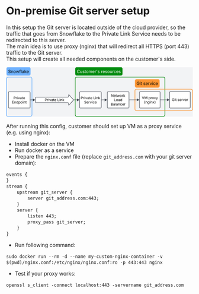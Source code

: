# On-premise Git server setup

In this setup the Git server is located outside of the cloud provider, so the traffic that goes from Snowflake to the Private Link Service needs to be redirected to this server.<br>
The main idea is to use proxy (nginx) that will redirect all HTTPS (port 443) traffic to the Git server.<br>
This setup will create all needed components on the customer's side.

![On premise git server diagram](../images/on-prem-git-server.jpeg)

After running this config, customer should set up VM as a proxy service (e.g. using nginx):
* Install docker on the VM
* Run docker as a service
* Prepare the `nginx.conf` file (replace `git_address.com` with your git server domain):
```
events {
}
stream {
    upstream git_server {
        server git_address.com:443;
    }
    server {
        listen 443;
        proxy_pass git_server;
    }
}
```
* Run following command: 
```
sudo docker run --rm -d --name my-custom-nginx-container -v $(pwd)/nginx.conf:/etc/nginx/nginx.conf:ro -p 443:443 nginx
```
* Test if your proxy works:
```
openssl s_client -connect localhost:443 -servername git_address.com
```
